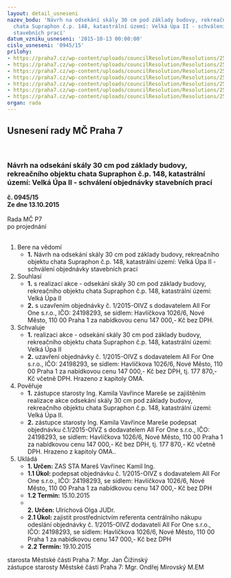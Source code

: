```yaml
---
layout: detail_usneseni
nazev_bodu: 'Návrh na odsekání skály 30 cm pod základy budovy, rekreačního objektu
  chata Supraphon č.p. 148, katastrální území: Velká Úpa II - schválení objednávky
  stavebních prací'
datum_vzniku_usneseni: '2015-10-13 00:00:00'
cislo_usneseni: '0945/15'
prilohy:
- https://praha7.cz/wp-content/uploads/councilResolution/Resolutions/25904/66-15-p%c5%99%c3%adloha_%c4%8d._1__d%c5%afvodov%c3%a1_zpr%c3%a1va.doc
- https://praha7.cz/wp-content/uploads/councilResolution/Resolutions/25904/66-15-p%c5%99%c3%adloha_%c4%8d._3_-_objedn%c3%a1vka_stavebn%c3%ad_pr%c3%a1ce_-_all_for_one.doc
- https://praha7.cz/wp-content/uploads/councilResolution/Resolutions/25904/66-15-p%c5%99%c3%adloha_%c4%8d._4_-_cenov%c3%a1_nab%c3%addka_dodavatele.pdf
- https://praha7.cz/wp-content/uploads/councilResolution/Resolutions/25904/66-15-p%c5%99%c3%adloha_%c4%8d._5_-_%c4%8destn%c3%a9_prohl%c3%a1%c5%a1en%c3%ad_-_z%c3%a1kladn%c3%ad_kvalifikace.pdf
- https://praha7.cz/wp-content/uploads/councilResolution/Resolutions/25904/66-15-p%c5%99%c3%adloha_%c4%8d._6_-_prohl%c3%a1%c5%a1en%c3%ad_o_cen%c4%9b_obvykl%c3%a9.doc
- https://praha7.cz/wp-content/uploads/councilResolution/Resolutions/25904/66-15-p%c5%99%c3%adloha_%c4%8d._7_-_vypis_z_or_dodavatel.pdf
- https://praha7.cz/wp-content/uploads/councilResolution/Resolutions/25904/66-15-p%c5%99%c3%adloha_%c4%8d._8_-_v%c3%bdpis_z_registru_dph.pdf
organ: rada
---
```

<div id="ucUsn_pList" class="usn">
	<span><h2>Usnesení rady MČ Praha 7 </h2>
<br></span><div class="standBody">
<span><h3>Návrh na odsekání skály 30 cm pod základy budovy, rekreačního objektu chata Supraphon č.p. 148, katastrální území: Velká Úpa II - schválení objednávky stavebních prací</h3></span><div class="center">
		<strong>č. 0945/15</strong><br>
	</div>
<div class="center">
		<strong>Ze dne 13.10.2015</strong><br><br>
	</div>Rada MČ P7<br> po projednání<br><br><ol>
<li>Bere na vědomí<ul><li>
<strong>1.</strong> Návrh na odsekání skály 30 cm pod základy budovy, rekreačního objektu chata Supraphon č.p. 148, katastrální území: Velká Úpa II - schválení objednávky stavebních prací</li></ul>
</li>
<li>Souhlasí<ul>
<li>
<strong>1.</strong> s realizací akce - odsekání skály 30 cm pod základy budovy, rekreačního objektu chata Supraphon č.p. 148, katastrální území: Velká Úpa II</li>
<li>
<strong>2.</strong> s uzavřením objednávky č. 1/2015-OIVZ s dodavatelem All For One s.r.o., IČO: 24198293, se sídlem: Havlíčkova 1026/6, Nové Město, 110 00 Praha 1 za nabídkovou cenu 147 000,- Kč bez DPH. </li>
</ul>
</li>
<li>Schvaluje<ul>
<li>
<strong>1.</strong> realizaci akce - odsekání skály 30 cm pod základy budovy, rekreačního objektu chata Supraphon č.p. 148, katastrální území: Velká Úpa II</li>
<li>
<strong>2.</strong> uzavření objednávky č. 1/2015-OIVZ s dodavatelem All For One s.r.o., IČO: 24198293, se sídlem: Havlíčkova 1026/6, Nové Město, 110 00 Praha 1 za nabídkovou cenu 147 000,- Kč bez DPH, tj. 177 870,- Kč včetně DPH. Hrazeno z kapitoly OMA.</li>
</ul>
</li>
<li>Pověřuje<ul>
<li>
<strong>1.</strong> zástupce starosty Ing. Kamila Vavřince Mareše se zajištěním realizace akce odsekání skály 30 cm pod základy budovy, rekreačního objektu chata Supraphon č.p. 148, katastrální území: Velká Úpa II.</li>
<li>
<strong>2.</strong> zástupce starosty Ing. Kamila Vavřince Mareše podepsat objednávku č.1/2015-OIVZ s dodavatelem  All For One s.r.o., IČO: 24198293, se sídlem: Havlíčkova 1026/6, Nové Město, 110 00 Praha 1 za nabídkovou cenu 147 000,- Kč bez DPH, tj. 177 870,- Kč včetně DPH. Hrazeno z kapitoly OMA..</li>
</ul>
</li>
<li>Ukládá<ul>
<li>
<strong>1. Určen: </strong>ZAS STA Mareš Vavřinec Kamil Ing.</li>
<li>
<strong>1.1 Úkol: </strong>podepsat objednávku č. 1/2015-OIVZ s dodavatelem  All For One s.r.o., IČO: 24198293, se sídlem: Havlíčkova 1026/6, Nové Město, 110 00 Praha 1 za nabídkovou cenu 147 000,- Kč bez DPH</li>
<li>
<strong>1.2 Termín: </strong>15.10.2015</li>
<li>
<strong><br>2. Určen: </strong>Ulrichová Olga JUDr.</li>
<li>
<strong>2.1 Úkol: </strong>zajistit prostřednictvím referenta centrálního nákupu odeslání objednávky  č. 1/2015-OIVZ dodavateli  All For One s.r.o., IČO: 24198293, se sídlem: Havlíčkova 1026/6, Nové Město, 110 00 Praha 1 za nabídkovou cenu  147 000,- Kč bez DPH</li>
<li>
<strong>2.2 Termín: </strong>19.10.2015</li>
</ul>
</li>
</ol>starosta Městské části Praha 7: Mgr. Jan Čižinský<br>zástupce starosty Městské části Praha 7: Mgr. Ondřej Mirovský M.EM 
</div>
</div>